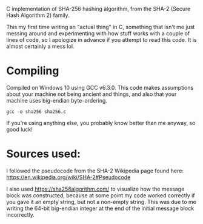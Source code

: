 C implementation of SHA-256 hashing algorithm, from the SHA-2 (Secure Hash Algorithm 2) family.

This my first time writing an "actual thing" in C, something that isn't me just messing around and experimenting with how stuff works with a couple of lines of code, so I apologize in advance if you attempt to read this code. It is almost certainly a mess lol.

# Compiling
Compiled on Windows 10 using GCC v6.3.0. This code makes assumptions about your machine not being ancient and things, and also that your machine uses big-endian byte-ordering.

`gcc -o sha256 sha256.c`

If you're using anything else, you probably know better than me anyway, so good luck!

# Sources used:
I followed the pseudocode from the SHA-2 Wikipedia page found here: https://en.wikipedia.org/wiki/SHA-2#Pseudocode

I also used https://sha256algorithm.com/ to visualize how the message block was constructed, because at some point my code worked correctly if you gave it an empty string, but not a non-empty string. This was due to me writing the 64-bit big-endian integer at the end of the initial message block incorrectly.
